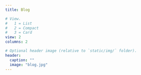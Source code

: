 ```yaml
---
title: Blog

# View.
#   1 = List
#   2 = Compact
#   3 = Card
view: 2
columns: 2

# Optional header image (relative to `static/img/` folder).
header:
  caption: ""
  image: "blog.jpg"
---
```

